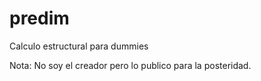 # predim
Calculo estructural para dummies


Nota: No soy el creador pero lo publico para la posteridad.
